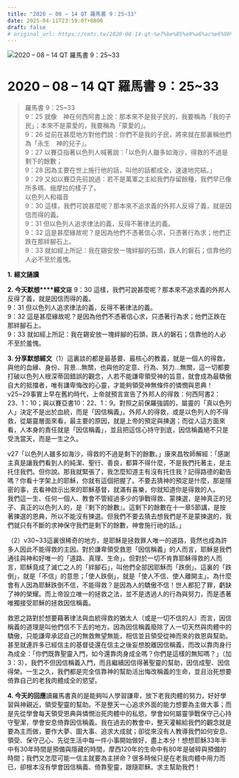 ```yaml
---
title: "2020 – 08 – 14 QT 羅馬書 9：25~33"
date: 2025-04-11T23:59:07+0800
draft: false
# original_url: https://cmtc.tw/2020-08-14-qt-%e7%be%85%e9%a6%ac%e6%9b%b8-9%ef%bc%9a2533
---
```


![2020 – 08 – 14 QT 羅馬書 9：25\~33](/images/qt.jpg   "2020 – 08 – 14 QT 羅馬書 9：25\~33")

# 2020 – 08 – 14 QT 羅馬書 9：25\~33

> 羅馬書 9：25\~33  
> 9：25 就像　神在何西阿書上說：那本來不是我子民的，我要稱為「我的子民」；本來不是蒙愛的，我要稱為「蒙愛的」。  
> 9：26 從前在甚麼地方對他們說：你們不是我的子民，將來就在那裏稱他們為「永生　神的兒子」。  
> 9：27 以賽亞指著以色列人喊著說：「以色列人雖多如海沙，得救的不過是剩下的餘數；  
> 9：28 因為主要在世上施行他的話，叫他的話都成全，速速地完結。」  
> 9：29 又如以賽亞先前說過：若不是萬軍之主給我們存留餘種，我們早已像所多瑪、蛾摩拉的樣子了。  
> 以色列人和福音  
> 9：30 這樣，我們可說甚麼呢？那本來不追求義的外邦人反得了義，就是因信而得的義。  
> 9：31 但以色列人追求律法的義，反得不著律法的義。  
> 9：32 這是甚麼緣故呢？是因為他們不憑著信心求，只憑著行為求；他們正跌在那絆腳石上。  
> 9：33 就如經上所記：我在錫安放一塊絆腳的石頭，跌人的磐石；信靠他的人必不至於羞愧。

**1.** **經文誦讀**

**2. 今天默想****經文**羅 9：30 這樣，我們可說甚麼呢？那本來不追求義的外邦人反得了義，就是因信而得的義。  
9：31 但以色列人追求律法的義，反得不著律法的義。  
9：32 這是甚麼緣故呢？是因為他們不憑著信心求，只憑著行為求；他們正跌在那絆腳石上。  
9：33 就如經上所記：我在錫安放一塊絆腳的石頭，跌人的磐石；信靠他的人必不至於羞愧。

**3. 分享默想經文**（1）這裏談的都是最基要、最核心的教義，就是一個人的得救，與他的血緣、身份、背景…無關，也與他的定意、行為、努力…無關，這一切都要打破以色列人根深蒂固錯誤的觀念，人若不能謙卑領受神的旨意，就會成為最驕傲自大的抵擋者，唯有謙卑悔改的心靈，才能夠領受神無條件的憐憫與恩典！v25\~29事實上早在舊約時代，上帝就預言宣告了外邦人的得救：何西阿書2：23、1：10；與以賽亞書10：22、1：9。對照之前保羅強調的，屬靈的「真以色列人」決定不是出於血統，而是「因信稱義」。外邦人的得救，或是以色列人的不得救，從屬靈層面來看，最主要的原因，就是上帝的預定與揀選；而從人這方面來看，人本身的責任就是「因信稱義」，並且把這信心持守到底，因信稱義絕不只是受洗當天，而是一生之久。

v27「以色列人雖多如海沙，得救的不過是剩下的餘數。」康來昌牧師解經：「感謝主真是讓我們看到人的純潔、聖行、善良，都算不得什麼，不是我們托著主，是主托住我們。但你說。那我就緊張了，我怎麼知道主有沒有托住我？記得路德的勸告嗎？你看十字架上的耶穌，你就有這個把握了。不要去猜神的預定是什麼，那是隱密的事，去看神啟示出來的耶穌基督，就滿有喜樂，你就知道你是得救的人。  
我們這一生、任何一個人、教會不管經過多少的爭戰得救、蒙揀選，是神真正的兒子、真正的以色列人的，是『剩下的餘數』。這剩下的餘數在十一章5節講，是按著揀選的恩典，所以不能沒有揀選。但我們不要去猜去想我們是不是蒙揀選的，我們就只有不斷的求神保守我們是剩下的餘數，神會施行祂的話。」

（2）v30\~33這裏很稀奇的地方，是耶穌是拯救罪人唯一的道路，竟然也成為許多人因此不能得救的主因。對於謙卑領受救恩「因信稱義」的人而言，耶穌是我們通往與神和好唯一的「道路、真理、生命」。但對於一切不肯靠耶穌得救的人而言，耶穌竟成了滅亡之人的「絆腳石」，叫他們全部因耶穌而「跌倒」。這裏的「跌倒」，就是「不信」的意思；「使人跌倒」，就是「使人不信、使人離開主」。為什麼會有人因為耶穌跌倒不信，不能得救？是因為人的驕傲不信！世人都犯了罪，虧缺了神的榮耀。而上帝設立唯一的拯救之法，並不是透過人的行為與努力，而是憑著唯獨接受耶穌的拯救因信稱義。

救恩之路對於想要藉著律法與血統得救的猶太人（或是一切不信的人）而言，因信稱義的道理是叫他們信不下去的地方。因為因信稱義廢除了人一切天然與肉體中的驕傲，只能謙卑承認自己的無救無望無能，相信並且領受從神而來的救恩與幫助。甚至就連許多已經信主的基督徒還在信主之後妄想脫離因信稱義，而改以靠肉身行為成全：「你們既靠聖靈入門，如今還靠肉身成全嗎？你們是這樣的無知嗎？」（加3：3），我們不但因信稱義入門，而且繼續因信得著聖靈的幫助，因信成聖、因信得榮。一生之久，我們都是完全信靠神的幫助活出悔改稱義的生命，並且治死想要倚靠自己的老我肉體成全的慾望。

**4. 今天的回應**讀羅馬書真的是能夠叫人學習謙卑，放下老我肉體的努力，好好學習與神親近，領受聖靈的幫助。不是整天一心追求外面的能力想要為主做大事；而是先從學會每天領受恩典與憐憫治死肉體中的私慾，學會如何屬靈爭戰保守己心持守聖潔，學會安息倚靠因信稱義。我在過去的教會中，整天灌輸給我們的觀念就是要為主而做，要作大夢、圖大事、追求大成就；卻從來沒有人教導我們如何安息、領受、保守己心、先從生活中每一件小事開始做好，盡上本分！想想耶穌33年半中有30年時間是預備與隱藏的時間，摩西120年的生命中有80年是破碎與預備的時間；我們又怎麼可能一信主就要為主拼命？很多時候只是在老我肉體中用力而已，卻根本沒有學會因信稱義、倚靠聖靈，跟隨耶穌。求主幫助我們！